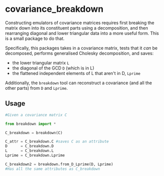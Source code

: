 # covariance_breakdown

Constructing emulators of covariance matrices requires first breaking the matrix down into its constituent parts using a decomposition, and then rearranging diagonal and lower triangular data into a more useful form. This is a small package to do that.

Specifically, this packages takes in a covariance matrix, tests that it _can_ be decomposed, performs generalised Cholesky decomposition, and saves:
- the lower triangular matrix `L`
- the diagonal of the GCD `D` (which is in L)
- the flattened independent elements of L that aren't in D, `Lprime`

Additionally, the `breakdown` tool can reconstruct a covariance (and all the other parts) from `D` and `Lprime`.

## Usage

```python
#Given a covariance matrix C

from breakdown import *

C_breakdown = breakdown(C)

C_attr = C_breakdown.C #saves C as an attribute
D      = C_breakdown.D
L      = C_breakdown.L
Lprime = C_breakdown.Lprime

C_breakdown2 = breakdown.from_D_Lprime(D, Lprime)
#Has all the same attributes as C_breakdown
```